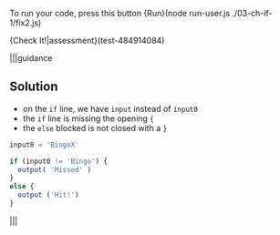 To run your code, press this button {Run}(node run-user.js ./03-ch-if-1/fix2.js)

{Check It!|assessment}(test-484914084)

|||guidance
## Solution

- on the `if` line, we have `input` instead of `input0`
- the `if` line is missing the opening `{`
- the `else` blocked is not closed with a `}`

```javascript
input0 = 'BingoX'

if (input0 != 'Bingo') {
  output( 'Missed' )
}
else {
  output ('Hit!')
}
```
|||
